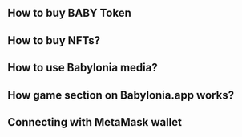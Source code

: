 ## How to buy BABY Token


## How to buy NFTs?


## How to use Babylonia media?


## How game section on Babylonia.app works?



## Connecting with MetaMask wallet
